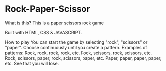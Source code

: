 # Rock-Paper-Scissor

What is this?
  This is a paper scissors rock game 

  Built with HTML, CSS & JAVASCRIPT.

How to play
  You can start the game by selecting "rock", "scissors" or "paper".
  Choose continuously until you create a pattern.
  Examples of patterns:
    Rock, rock, rock, rock, etc.
    Rock, scissors, rock, scissors, etc.
    Rock, scissors, paper, rock, scissors, paper, etc.
    Paper, paper, paper, paper, etc.
    See that you will lose.
